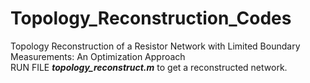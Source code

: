 # Topology_Reconstruction_Codes
Topology Reconstruction of a Resistor Network with Limited Boundary Measurements: An Optimization Approach <br>
RUN FILE ***topology_reconstruct.m*** to get a reconstructed network.
